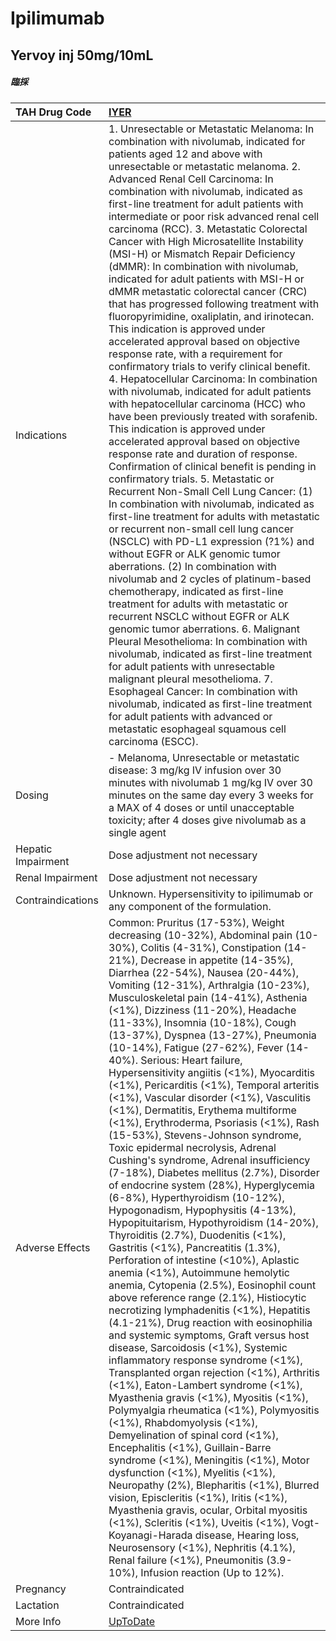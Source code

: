# Ipilimumab

## Yervoy inj 50mg/10mL

##### 臨採

| TAH Drug Code      | [IYER](https://www.tahsda.org.tw/drugs/hissearch.php?drug_code=IYER)                                                                                                                                                                                                                                                                                                                                                                                                                                                                                                                                                                                                                                                                                                                                                                                                                                                                                                                                                                                                                                                                                                                                                                                                                                                                                                                                                                                                                                                                                                                                                                                                                                                                                                                                                                                                                                                                                                                                                                                                                                                                                           |
|:-------------------|:---------------------------------------------------------------------------------------------------------------------------------------------------------------------------------------------------------------------------------------------------------------------------------------------------------------------------------------------------------------------------------------------------------------------------------------------------------------------------------------------------------------------------------------------------------------------------------------------------------------------------------------------------------------------------------------------------------------------------------------------------------------------------------------------------------------------------------------------------------------------------------------------------------------------------------------------------------------------------------------------------------------------------------------------------------------------------------------------------------------------------------------------------------------------------------------------------------------------------------------------------------------------------------------------------------------------------------------------------------------------------------------------------------------------------------------------------------------------------------------------------------------------------------------------------------------------------------------------------------------------------------------------------------------------------------------------------------------------------------------------------------------------------------------------------------------------------------------------------------------------------------------------------------------------------------------------------------------------------------------------------------------------------------------------------------------------------------------------------------------------------------------------------------------|
| Indications        | 1. Unresectable or Metastatic Melanoma: In combination with nivolumab, indicated for patients aged 12 and above with unresectable or metastatic melanoma. 2. Advanced Renal Cell Carcinoma: In combination with nivolumab, indicated as first-line treatment for adult patients with intermediate or poor risk advanced renal cell carcinoma (RCC). 3. Metastatic Colorectal Cancer with High Microsatellite Instability (MSI-H) or Mismatch Repair Deficiency (dMMR): In combination with nivolumab, indicated for adult patients with MSI-H or dMMR metastatic colorectal cancer (CRC) that has progressed following treatment with fluoropyrimidine, oxaliplatin, and irinotecan. This indication is approved under accelerated approval based on objective response rate, with a requirement for confirmatory trials to verify clinical benefit. 4. Hepatocellular Carcinoma: In combination with nivolumab, indicated for adult patients with hepatocellular carcinoma (HCC) who have been previously treated with sorafenib. This indication is approved under accelerated approval based on objective response rate and duration of response. Confirmation of clinical benefit is pending in confirmatory trials. 5. Metastatic or Recurrent Non-Small Cell Lung Cancer: (1) In combination with nivolumab, indicated as first-line treatment for adults with metastatic or recurrent non-small cell lung cancer (NSCLC) with PD-L1 expression (?1%) and without EGFR or ALK genomic tumor aberrations. (2) In combination with nivolumab and 2 cycles of platinum-based chemotherapy, indicated as first-line treatment for adults with metastatic or recurrent NSCLC without EGFR or ALK genomic tumor aberrations. 6. Malignant Pleural Mesothelioma: In combination with nivolumab, indicated as first-line treatment for adult patients with unresectable malignant pleural mesothelioma. 7. Esophageal Cancer: In combination with nivolumab, indicated as first-line treatment for adult patients with advanced or metastatic esophageal squamous cell carcinoma (ESCC).                                                                         |
| Dosing             | - Melanoma, Unresectable or metastatic disease: 3 mg/kg IV infusion over 30 minutes with nivolumab 1 mg/kg IV over 30 minutes on the same day every 3 weeks for a MAX of 4 doses or until unacceptable toxicity; after 4 doses give nivolumab as a single agent                                                                                                                                                                                                                                                                                                                                                                                                                                                                                                                                                                                                                                                                                                                                                                                                                                                                                                                                                                                                                                                                                                                                                                                                                                                                                                                                                                                                                                                                                                                                                                                                                                                                                                                                                                                                                                                                                                |
| Hepatic Impairment | Dose adjustment not necessary                                                                                                                                                                                                                                                                                                                                                                                                                                                                                                                                                                                                                                                                                                                                                                                                                                                                                                                                                                                                                                                                                                                                                                                                                                                                                                                                                                                                                                                                                                                                                                                                                                                                                                                                                                                                                                                                                                                                                                                                                                                                                                                                  |
| Renal Impairment   | Dose adjustment not necessary                                                                                                                                                                                                                                                                                                                                                                                                                                                                                                                                                                                                                                                                                                                                                                                                                                                                                                                                                                                                                                                                                                                                                                                                                                                                                                                                                                                                                                                                                                                                                                                                                                                                                                                                                                                                                                                                                                                                                                                                                                                                                                                                  |
| Contraindications  | Unknown. Hypersensitivity to ipilimumab or any component of the formulation.                                                                                                                                                                                                                                                                                                                                                                                                                                                                                                                                                                                                                                                                                                                                                                                                                                                                                                                                                                                                                                                                                                                                                                                                                                                                                                                                                                                                                                                                                                                                                                                                                                                                                                                                                                                                                                                                                                                                                                                                                                                                                   |
| Adverse Effects    | Common: Pruritus (17-53%), Weight decreasing (10-32%), Abdominal pain (10-30%), Colitis (4-31%), Constipation (14-21%), Decrease in appetite (14-35%), Diarrhea (22-54%), Nausea (20-44%), Vomiting (12-31%), Arthralgia (10-23%), Musculoskeletal pain (14-41%), Asthenia (<1%), Dizziness (11-20%), Headache (11-33%), Insomnia (10-18%), Cough (13-37%), Dyspnea (13-27%), Pneumonia (10-14%), Fatigue (27-62%), Fever (14-40%). Serious: Heart failure, Hypersensitivity angiitis (<1%), Myocarditis (<1%), Pericarditis (<1%), Temporal arteritis (<1%), Vascular disorder (<1%), Vasculitis (<1%), Dermatitis, Erythema multiforme (<1%), Erythroderma, Psoriasis (<1%), Rash (15-53%), Stevens-Johnson syndrome, Toxic epidermal necrolysis, Adrenal Cushing's syndrome, Adrenal insufficiency (7-18%), Diabetes mellitus (2.7%), Disorder of endocrine system (28%), Hyperglycemia (6-8%), Hyperthyroidism (10-12%), Hypogonadism, Hypophysitis (4-13%), Hypopituitarism, Hypothyroidism (14-20%), Thyroiditis (2.7%), Duodenitis (<1%), Gastritis (<1%), Pancreatitis (1.3%), Perforation of intestine (<10%), Aplastic anemia (<1%), Autoimmune hemolytic anemia, Cytopenia (2.5%), Eosinophil count above reference range (2.1%), Histiocytic necrotizing lymphadenitis (<1%), Hepatitis (4.1-21%), Drug reaction with eosinophilia and systemic symptoms, Graft versus host disease, Sarcoidosis (<1%), Systemic inflammatory response syndrome (<1%), Transplanted organ rejection (<1%), Arthritis (<1%), Eaton-Lambert syndrome (<1%), Myasthenia gravis (<1%), Myositis (<1%), Polymyalgia rheumatica (<1%), Polymyositis (<1%), Rhabdomyolysis (<1%), Demyelination of spinal cord (<1%), Encephalitis (<1%), Guillain-Barre syndrome (<1%), Meningitis (<1%), Motor dysfunction (<1%), Myelitis (<1%), Neuropathy (2%), Blepharitis (<1%), Blurred vision, Episcleritis (<1%), Iritis (<1%), Myasthenia gravis, ocular, Orbital myositis (<1%), Scleritis (<1%), Uveitis (<1%), Vogt-Koyanagi-Harada disease, Hearing loss, Neurosensory (<1%), Nephritis (4.1%), Renal failure (<1%), Pneumonitis (3.9-10%), Infusion reaction (Up to 12%). |
| Pregnancy          | Contraindicated                                                                                                                                                                                                                                                                                                                                                                                                                                                                                                                                                                                                                                                                                                                                                                                                                                                                                                                                                                                                                                                                                                                                                                                                                                                                                                                                                                                                                                                                                                                                                                                                                                                                                                                                                                                                                                                                                                                                                                                                                                                                                                                                                |
| Lactation          | Contraindicated                                                                                                                                                                                                                                                                                                                                                                                                                                                                                                                                                                                                                                                                                                                                                                                                                                                                                                                                                                                                                                                                                                                                                                                                                                                                                                                                                                                                                                                                                                                                                                                                                                                                                                                                                                                                                                                                                                                                                                                                                                                                                                                                                |
| More Info          | [UpToDate](https://www.uptodate.com/contents/ipilimumab-drug-information)                                                                                                                                                                                                                                                                                                                                                                                                                                                                                                                                                                                                                                                                                                                                                                                                                                                                                                                                                                                                                                                                                                                                                                                                                                                                                                                                                                                                                                                                                                                                                                                                                                                                                                                                                                                                                                                                                                                                                                                                                                                                                      |

